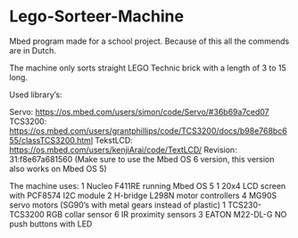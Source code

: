 # Lego-Sorteer-Machine
Mbed program made for a school project.
Because of this all the commends are in Dutch.

The machine only sorts straight LEGO Technic brick with a length of 3 to 15 long.

Used library’s:

Servo: https://os.mbed.com/users/simon/code/Servo/#36b69a7ced07
TCS3200: https://os.mbed.com/users/grantphillips/code/TCS3200/docs/b98e768bc655/classTCS3200.html
TekstLCD: https://os.mbed.com/users/kenjiArai/code/TextLCD/ Revision: 31:f8e67a681560
(Make sure to use the Mbed OS 6 version, this version also works on Mbed OS 5)

The machine uses:
1	Nucleo F411RE running Mbed OS 5
1	20x4 LCD screen with PCF8574 I2C module
2	H-bridge L298N motor controllers
4	MG90S servo motors (SG90’s with metal gears instead of plastic)
1	TCS230-TCS3200 RGB collar sensor
6	IR proximity sensors
3	EATON M22-DL-G NO push buttons with LED
